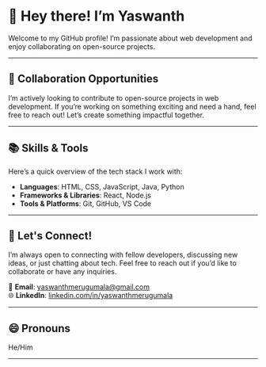 # 👋 Hey there! I’m Yaswanth

Welcome to my GitHub profile! I’m passionate about web development and enjoy collaborating on open-source projects.

---

## 🤝 Collaboration Opportunities 
I’m actively looking to contribute to open-source projects in web development. If you’re working on something exciting and need a hand, feel free to reach out! Let’s create something impactful together.

---

## 📚 Skills & Tools
Here’s a quick overview of the tech stack I work with:
- **Languages**:  HTML, CSS, JavaScript, Java, Python
- **Frameworks & Libraries**: React, Node.js
- **Tools & Platforms**: Git, GitHub, VS Code

---

## 💬 Let's Connect!
I’m always open to connecting with fellow developers, discussing new ideas, or just chatting about tech. Feel free to reach out if you’d like to collaborate or have any inquiries.

📧 **Email**: yaswanthmerugumala@gmail.com  
🌐 **LinkedIn**: [linkedin.com/in/yaswanthmerugumala](https://www.linkedin.com/in/yaswanthmerugumala/)  

---

## 😄 Pronouns 
He/Him

---


<!---
yaswanthmerugumala/yaswanthmerugumala is a ✨ special ✨ repository because its `README.md` (this file) appears on your GitHub profile.
You can click the Preview link to take a look at your changes.
--->

